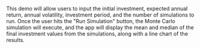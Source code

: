 This demo will allow users to input the initial investment, expected annual return, annual volatility, investment period, and the number of simulations to run. Once the user hits the "Run Simulation" button, the Monte Carlo simulation will execute, and the app will display the mean and median of the final investment values from the simulations, along with a line chart of the results.
